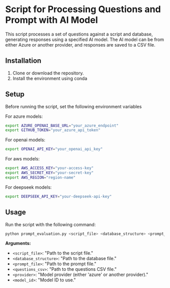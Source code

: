 # Script for Processing Questions and Prompt with AI Model

This script processes a set of questions against a script and database, generating responses using a specified AI model. The AI model can be from either Azure or another provider, and responses are saved to a CSV file.


## Installation

1. Clone or download the repository.
2. Install the environment using conda

## Setup
Before running the script, set the following environment variables

For azure models:
```bash
export AZURE_OPENAI_BASE_URL="your_azure_endpoint"
export GITHUB_TOKEN="your_azure_api_token"
```

For openai models: 
```bash
export OPENAI_API_KEY="your_openai_api_key" 
```

For aws models:
```bash
export AWS_ACCESS_KEY="your-access-key"
export AWS_SECRET_KEY="your-secret-key"
export AWS_REGION="region-name"
```

For deepseek models:
```bash
export DEEPSEEK_API_KEY="your-deepseek-api-key"
```

## Usage
Run the script with the following command:

```bash
python prompt_evaluation.py <script_file> <database_structure> <prompt_file> <questions_csv> <provider> <model_id>
```
**Arguments:**

- `<script_file>`: "Path to the script file."
- `<database_structure>`: "Path to the database file."
- `<prompt_file>`: "Path to the prompt file."
- `<questions_csv>`: "Path to the questions CSV file."
- `<provider>`: "Model provider (either 'azure' or another provider)."
- `<model_id>`: "Model ID to use."
